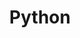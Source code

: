 ---
links:
- title: Python Website
  url: https://www.python.org/
resources:
- name: thumb
  params:
    alt: Python logo in white on a blue background.
  src: python-thumb.svg
simpleIcon: python
title: Python
---
